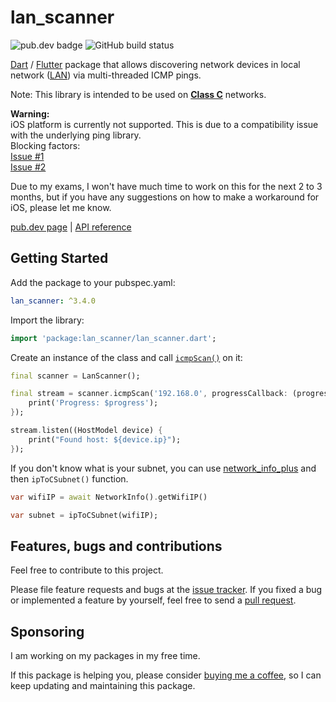 # lan_scanner

![pub.dev badge](https://img.shields.io/pub/v/lan_scanner)
![GitHub build status](https://img.shields.io/github/workflow/status/ivirtex/lan_scanner/Dart)

[Dart](https://dart.dev) / [Flutter](https://flutter.dev) package that allows discovering network devices in local network ([LAN](https://en.wikipedia.org/wiki/Local_area_network)) via multi-threaded ICMP pings.

Note: This library is intended to be used on **[Class C](https://en.wikipedia.org/wiki/Classful_network#Classful_addressing_definition)** networks.

**Warning:**  
iOS platform is currently not supported.
This is due to a compatibility issue with the underlying ping library.  
Blocking factors:  
[Issue #1](https://github.com/point-source/dart_ping/issues/6)  
[Issue #2](https://github.com/dart-lang/sdk/issues/37022)

Due to my exams, I won't have much time to work on this for the next 2 to 3 months, but if you have any suggestions on how to make a workaround for iOS, please let me know.

[pub.dev page](https://pub.dev/packages/lan_scanner) | [API reference](https://pub.dev/documentation/lan_scanner/latest/)

## Getting Started

Add the package to your pubspec.yaml:

```yaml
lan_scanner: ^3.4.0
```

Import the library:

```dart
import 'package:lan_scanner/lan_scanner.dart';
```

Create an instance of the class and call
[`icmpScan()`](https://pub.dev/documentation/lan_scanner/latest/lan_scanner/LanScanner/icmpScan.html) on it:

```dart
final scanner = LanScanner();

final stream = scanner.icmpScan('192.168.0', progressCallback: (progress) {
    print('Progress: $progress');
});

stream.listen((HostModel device) {
    print("Found host: ${device.ip}");
});
```

If you don't know what is your subnet, you can use [network_info_plus](https://pub.dev/packages/network_info_plus) and then `ipToCSubnet()` function.

```dart
var wifiIP = await NetworkInfo().getWifiIP()

var subnet = ipToCSubnet(wifiIP);
```

## Features, bugs and contributions

Feel free to contribute to this project.

Please file feature requests and bugs at the [issue tracker](https://github.com/ivirtex/lan_scanner).
If you fixed a bug or implemented a feature by yourself, feel free to send a [pull request](https://github.com/ivirtex/lan_scanner/pulls).

## Sponsoring

I am working on my packages in my free time.

If this package is helping you, please consider [buying me a coffee](ko-fi.com/ivirtex), so I can keep updating and maintaining this package.
